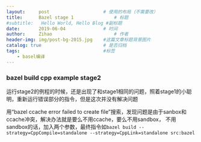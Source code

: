 ```yaml
---
layout:     post   				    # 使用的布局（不需要改）
title:      Bazel stage 1 				# 标题 
#subtitle:   Hello World, Hello Blog #副标题
date:       2019-06-04 				# 时间
author:     Zihao 						# 作者
header-img: img/post-bg-2015.jpg 	#这篇文章标题背景图片
catalog: true 						# 是否归档
tags:								#标签
    - basel编译
---
```


### bazel build cpp example stage2
运行stage2的例程的时候，还是出现了和stage1相同的问题，照着stage1的小聪明，重新运行错误部分的指令，但是这次并没有解决问题

用“bazel ccache error failed to create file”搜索，发现问题是由于sanbox和ccache冲突，解决办法就是要么不用ccache，要么不用sandbox，
不用sandbox的话，加入两个参数，最终指令如`bazel build --strategy=CppCompile=standalone --strategy=CppLink=standalone src:bazel`
